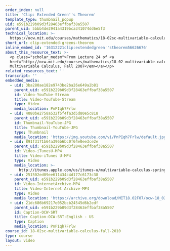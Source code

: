 ```yaml
---
order_index: null
title: 'Clip: Extended Green''s Theorem'
template_type: thumbnail_popup
uid: e591b229b09d3f28463effbaf38a5507
parent_uid: 5bbb4de2941a4319bca341074dd6e5f3
technical_location: >-
  https://ocw.mit.edu/courses/mathematics/18-02sc-multivariable-calculus-fall-2010/3.-double-integrals-and-line-integrals-in-the-plane/part-c-greens-theorem/session-71-extended-greens-theorem-boundaries-with-multiple-pieces/clip-extended-greens-theorem
short_url: clip-extended-greens-theorem
inline_embed_id: '16312221clip:extendedgreen''stheorem56626676'
about_this_resource_text: >-
  <p class="scholar_medsm">From Lecture 24 of <a
  href="http://ocw.mit.edu/courses/mathematics/18-02-multivariable-calculus-fall-2007/video-lectures/"><em>18.02
  Multivariable Calculus, Fall 2007</em></a></p>
related_resources_text: ''
transcript: ''
embedded_media:
  - uid: 3ba280ae182e9743be2ba26e649a2b81
    parent_uid: e591b229b09d3f28463effbaf38a5507
    id: Video-YouTube-Stream
    title: Video-YouTube-Stream
    type: Video
    media_location: PnPIqh7Frlw
  - uid: 4080be2758a532f5f4fa3d5d80e5c818
    parent_uid: e591b229b09d3f28463effbaf38a5507
    id: Thumbnail-YouTube-JPG
    title: Thumbnail-YouTube-JPG
    type: Thumbnail
    media_location: 'https://img.youtube.com/vi/PnPIqh7Frlw/default.jpg'
  - uid: 891f3171b64a396b6bc0f64e0ee3ce2e
    parent_uid: e591b229b09d3f28463effbaf38a5507
    id: Video-iTunesU-MP4
    title: Video-iTunes U-MP4
    type: Video
    media_location: >-
      http://itunes.apple.com/us/itunes-u/multivariable-calculus-spring/id354869122
  - uid: 251502ed09ee611434c4d177c6173c38
    parent_uid: e591b229b09d3f28463effbaf38a5507
    id: Video-InternetArchive-MP4
    title: Video-Internet Archive-MP4
    type: Video
    media_location: 'https://archive.org/download/MIT18.02F07/ocw-18_02-f07-lec24_300k.mp4'
  - uid: 21dc686b69217e052bcb24545d6b2edf
    parent_uid: e591b229b09d3f28463effbaf38a5507
    id: Caption-OCW-SRT
    title: Caption-OCW-SRT-English - US
    type: Caption
    media_location: PnPIqh7Frlw
course_id: 18-02sc-multivariable-calculus-fall-2010
type: course
layout: video
---
```

